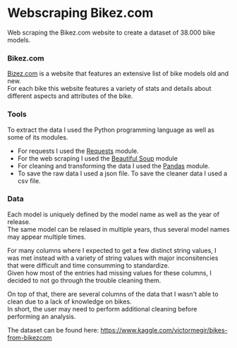 # Webscraping Bikez.com

Web scraping the Bikez.com website to create a dataset of 38.000 bike models.

### Bikez.com

<a href='https://bikez.com/main/index.php'>Bizez.com</a> is a website that features an extensive list of bike models old and new.<br>
For each bike this website features a variety of stats and details about different aspects and attributes of the bike.

### Tools

To extract the data I used the Python programming language as well as some of its modules.
* For requests I used the <a href='https://requests.readthedocs.io/en/master/'>Requests</a> module.
* For the web scraping I used the <a href='https://www.crummy.com/software/BeautifulSoup/bs4/doc/'>Beautiful Soup</a> module
* For cleaning and transforming the data I used the <a href='https://pandas.pydata.org/'>Pandas</a> module.
* To save the raw data I used a json file. To save the cleaner data I used a csv file.

### Data
Each model is uniquely defined by the model name as well as the year of release.<br>
The same model can be relased in multiple years, thus several model names may appear multiple times.<br>

For many columns where I expected to get a few distinct string values, I was met instead with a variety of string values with major inconsitencies that were difficult and time consumming to standardize.<br>
Given how most of the entries had missing values for these columns, I decided to not go through the trouble cleaning them.<br>

On top of that, there are several columns of the data that I wasn't able to clean due to a lack of knowledge on bikes.<br>
In short, the user may need to perform additional cleaning before performing an analysis.

The dataset can be found here: https://www.kaggle.com/victormegir/bikes-from-bikezcom
